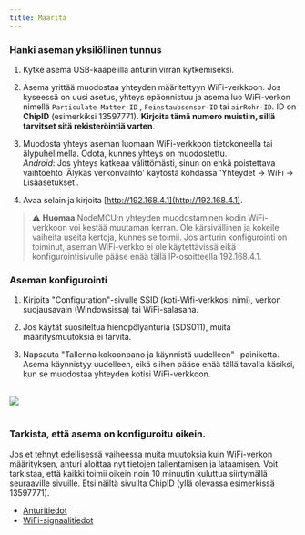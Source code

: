 ```yaml
---
title: Määritä
---
```

### Hanki aseman yksilöllinen tunnus
1. Kytke asema USB-kaapelilla anturin virran kytkemiseksi.

2. Asema yrittää muodostaa yhteyden määritettyyn WiFi-verkkoon. Jos kyseessä on uusi asetus, yhteys epäonnistuu ja asema luo WiFi-verkon nimellä `Particulate Matter ID` , `Feinstaubsensor-ID` tai `airRohr-ID`. ID on **ChipID** (esimerkiksi 13597771). **Kirjoita tämä numero muistiin, sillä tarvitset sitä rekisteröintiä varten**.

3. Muodosta yhteys aseman luomaan WiFi-verkkoon tietokoneella tai älypuhelimella. Odota, kunnes yhteys on muodostettu.<br>*Android*: Jos yhteys katkeaa välittömästi, sinun on ehkä poistettava vaihtoehto 'Älykäs verkonvaihto' käytöstä kohdassa 'Yhteydet -> WiFi -> Lisäasetukset'.

4. Avaa selain ja kirjoita [http://192.168.4.1](http://192.168.4.1).

> ⚠️ **Huomaa** NodeMCU:n yhteyden muodostaminen kodin WiFi-verkkoon voi kestää muutaman kerran. Ole kärsivällinen ja kokeile vaiheita useita kertoja, kunnes se toimii. Jos anturin konfigurointi on toiminut, aseman WiFi-verkko ei ole käytettävissä eikä konfigurointisivulle pääse enää tällä IP-osoitteella 192.168.4.1.

### Aseman konfigurointi
1. Kirjoita "Configuration"-sivulle SSID (koti-Wifi-verkkosi nimi), verkon suojausavain (Windowsissa) tai WiFi-salasana.

2. Jos käytät suositeltua hienopölyanturia (SDS011), muita määritysmuutoksia ei tarvita.

3. Napsauta "Tallenna kokoonpano ja käynnistä uudelleen" -painiketta. Asema käynnistyy uudelleen, eikä siihen pääse enää tällä tavalla käsiksi, kun se muodostaa yhteyden kotisi WiFi-verkkoon.

<br>

<img src="../docs/airrohr_config_initial.jpg" loading="lazy"/>
<br>

<br>

### Tarkista, että asema on konfiguroitu oikein.
Jos et tehnyt edellisessä vaiheessa muita muutoksia kuin WiFi-verkon määrityksen, anturi aloittaa nyt tietojen tallentamisen ja lataamisen. Voit tarkistaa, että kaikki toimii oikein noin 10 minuutin kuluttua siirtymällä seuraaville sivuille. Etsi näiltä sivuilta ChipID (yllä olevassa esimerkissä 13597771).

 * [Anturitiedot](https://www.madavi.de/sensor/graph.php)
 * [WiFi-signaalitiedot](https://www.madavi.de/sensor/signal.php)
